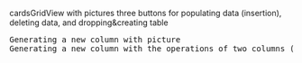cardsGridView with pictures
three buttons for populating data (insertion), deleting data, and dropping&creating table
<pre>
Generating a new column with picture
Generating a new column with the operations of two columns (mainly in cards.aspx of the generatingNewCol_n_format.zip)
</pre>
